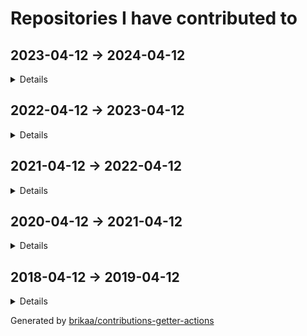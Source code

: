 # Repositories I have contributed to

## 2023-04-12 -> 2024-04-12

<details>

### ⭐ [antonkomarev/github-profile-views-counter](https://github.com/antonkomarev/github-profile-views-counter) - [2 commits](https://github.com/antonkomarev/github-profile-views-counter/commits?author=Brikaa&since=2023-04-12&until=2024-04-13) - PHP
It counts how many times your GitHub profile has been viewed. Free cloud micro-service.

### ⭐ [engineer-man/piston](https://github.com/engineer-man/piston) - [6 commits](https://github.com/engineer-man/piston/commits?author=Brikaa&since=2023-04-12&until=2024-04-13) - JavaScript
A high performance general purpose code execution engine.

### [Brikaa/gpa-calculator](https://github.com/Brikaa/gpa-calculator) - [1 commit](https://github.com/Brikaa/gpa-calculator/commits?author=Brikaa&since=2023-04-12&until=2024-04-13) - JavaScript
Calculate your expected GPA on http://newecom.fci.cu.edu.eg/

### [zeitwlamoon/zeitwlamoon.github.io](https://github.com/zeitwlamoon/zeitwlamoon.github.io) - [77 commits](https://github.com/zeitwlamoon/zeitwlamoon.github.io/commits?author=Brikaa&since=2023-04-12&until=2024-04-13) - HTML
Discover Egypt through the eyes of Zeit W Lamoon, the Dubai-based destination to a culinary taste sensation. Established in 2021, Zeit W Lamoon means ‘Oil and lemon,’ which form an authentic Egyptian mixture to spice up the “Fava Beans” dish, also known as “Foul Medammes,” the primary element of Egyptian street food.

### [Brikaa/dotfiles](https://github.com/Brikaa/dotfiles) - [41 commits](https://github.com/Brikaa/dotfiles/commits?author=Brikaa&since=2023-04-12&until=2024-04-13) - Shell
My dotfiles

### [Ali-Esmat/SW-Tools-Project](https://github.com/Ali-Esmat/SW-Tools-Project) - [39 commits](https://github.com/Ali-Esmat/SW-Tools-Project/commits?author=Brikaa&since=2023-04-12&until=2024-04-13) - Java
no description

### [fci-ai-project/ai-project](https://github.com/fci-ai-project/ai-project) - [19 commits](https://github.com/fci-ai-project/ai-project/commits?author=Brikaa&since=2023-04-12&until=2024-04-13) - Prolog
Single-player Connect-N game using configurable Minimax and Alpha-Beta pruning algorithms

### [Brikaa/sw-tools-lab-task](https://github.com/Brikaa/sw-tools-lab-task) - [14 commits](https://github.com/Brikaa/sw-tools-lab-task/commits?author=Brikaa&since=2023-04-12&until=2024-04-13) - Java
Setting up JBoss EAP 7.1, example REST API

### [Brikaa/piston-test-tools](https://github.com/Brikaa/piston-test-tools) - [5 commits](https://github.com/Brikaa/piston-test-tools/commits?author=Brikaa&since=2023-04-12&until=2024-04-13) - Python
no description

### [Brikaa/newecom-monitor](https://github.com/Brikaa/newecom-monitor) - [3 commits](https://github.com/Brikaa/newecom-monitor/commits?author=Brikaa&since=2023-04-12&until=2024-04-13) - Python
Monitor the registration status in http://newecom.fci-cu.edu.eg/

### [Brikaa/problem-solving](https://github.com/Brikaa/problem-solving) - [132 commits](https://github.com/Brikaa/problem-solving/commits?author=Brikaa&since=2023-04-12&until=2024-04-13) - C++
Problems solved in the problem solving course

### [Brikaa/contributions-getter-actions](https://github.com/Brikaa/contributions-getter-actions) - [108 commits](https://github.com/Brikaa/contributions-getter-actions/commits?author=Brikaa&since=2023-04-12&until=2024-04-13) - TypeScript
A highly configurable GitHub Action can be used to update your profile's README with the repositories you have committed in

### [Brikaa/tools-3-project](https://github.com/Brikaa/tools-3-project) - [87 commits](https://github.com/Brikaa/tools-3-project/commits?author=Brikaa&since=2023-04-12&until=2024-04-13) - Go
no description

### [Brikaa/ai-assignment-2](https://github.com/Brikaa/ai-assignment-2) - [50 commits](https://github.com/Brikaa/ai-assignment-2/commits?author=Brikaa&since=2023-04-12&until=2024-04-13) - Prolog
Usage of BFS or A* algorithm to solve a dominoes and bombs puzzle (AI Assignment)

### [Brikaa/testing-assignment-1](https://github.com/Brikaa/testing-assignment-1) - [34 commits](https://github.com/Brikaa/testing-assignment-1/commits?author=Brikaa&since=2023-04-12&until=2024-04-13) - HTML
JUnit, graph coverage

### [seam-project/seam-project](https://github.com/seam-project/seam-project) - [29 commits](https://github.com/seam-project/seam-project/commits?author=Brikaa&since=2023-04-12&until=2024-04-13) - no primary language
no description

### [Brikaa/contributions-getter](https://github.com/Brikaa/contributions-getter) - [24 commits](https://github.com/Brikaa/contributions-getter/commits?author=Brikaa&since=2023-04-12&until=2024-04-13) - TypeScript
A JavaScript/TypeScript library that gets all of the repositories a user has contributed to since their account's creation

### [Brikaa/soft-computing-assignment-4](https://github.com/Brikaa/soft-computing-assignment-4) - [21 commits](https://github.com/Brikaa/soft-computing-assignment-4/commits?author=Brikaa&since=2023-04-12&until=2024-04-13) - Rust
A neural network with configurable number of layers and activation functions

### [Brikaa/soft-computing-assignment-3](https://github.com/Brikaa/soft-computing-assignment-3) - [21 commits](https://github.com/Brikaa/soft-computing-assignment-3/commits?author=Brikaa&since=2023-04-12&until=2024-04-13) - Rust
A fuzzy control system

### [Brikaa/soft-computing-assignment-2](https://github.com/Brikaa/soft-computing-assignment-2) - [18 commits](https://github.com/Brikaa/soft-computing-assignment-2/commits?author=Brikaa&since=2023-04-12&until=2024-04-13) - Rust
Genetic algorithm for curve fitting

### [envicutor/docs-builder](https://github.com/envicutor/docs-builder) - [16 commits](https://github.com/envicutor/docs-builder/commits?author=Brikaa&since=2023-04-12&until=2024-04-13) - Makefile
Utilities to build the docs

### [Brikaa/testing-assignment-2](https://github.com/Brikaa/testing-assignment-2) - [10 commits](https://github.com/Brikaa/testing-assignment-2/commits?author=Brikaa&since=2023-04-12&until=2024-04-13) - RobotFramework
Usage of Robot Framework with Selenium to test the UI of a website (SW Testing assignment)

### [seam-project/unitime-docker](https://github.com/seam-project/unitime-docker) - [9 commits](https://github.com/seam-project/unitime-docker/commits?author=Brikaa&since=2023-04-12&until=2024-04-13) - Shell
no description

### [Brikaa/cpl-js-generic-research](https://github.com/Brikaa/cpl-js-generic-research) - [7 commits](https://github.com/Brikaa/cpl-js-generic-research/commits?author=Brikaa&since=2023-04-12&until=2024-04-13) - C++
A report about generic programming in JavaScript (Concepts of Programming Languages assignment)

### [Brikaa/Brikaa](https://github.com/Brikaa/Brikaa) - [4 commits](https://github.com/Brikaa/Brikaa/commits?author=Brikaa&since=2023-04-12&until=2024-04-13) - no primary language
no description

### [fci-ai-project/fci-ai-project.github.io](https://github.com/fci-ai-project/fci-ai-project.github.io) - [4 commits](https://github.com/fci-ai-project/fci-ai-project.github.io/commits?author=Brikaa&since=2023-04-12&until=2024-04-13) - TeX
no description

### [Brikaa/web-engineering-presentation](https://github.com/Brikaa/web-engineering-presentation) - [4 commits](https://github.com/Brikaa/web-engineering-presentation/commits?author=Brikaa&since=2023-04-12&until=2024-04-13) - TypeScript
no description

### [Brikaa/cloud-task-3](https://github.com/Brikaa/cloud-task-3) - [2 commits](https://github.com/Brikaa/cloud-task-3/commits?author=Brikaa&since=2023-04-12&until=2024-04-13) - Shell
no description

### [seam-project/sonarqube-compose](https://github.com/seam-project/sonarqube-compose) - [1 commit](https://github.com/seam-project/sonarqube-compose/commits?author=Brikaa&since=2023-04-12&until=2024-04-13) - no primary language
no description

### [cs-math/gpa-calc](https://github.com/cs-math/gpa-calc) - [1 commit](https://github.com/cs-math/gpa-calc/commits?author=Brikaa&since=2023-04-12&until=2024-04-13) - Python
Calculate your expected GPA on newecom.fci.cu.edu.eg

### [Brikaa/remote-presentation-control](https://github.com/Brikaa/remote-presentation-control) - [1 commit](https://github.com/Brikaa/remote-presentation-control/commits?author=Brikaa&since=2023-04-12&until=2024-04-13) - HTML
Simple tool to simulate left and right arrow keys remotely

</details>

## 2022-04-12 -> 2023-04-12

<details>

### ⭐ [microsoft/vscode](https://github.com/microsoft/vscode) - [1 commit](https://github.com/microsoft/vscode/commits?author=Brikaa&since=2022-04-12&until=2023-04-13) - TypeScript
Visual Studio Code

### ⭐ [excalidraw/excalidraw](https://github.com/excalidraw/excalidraw) - [1 commit](https://github.com/excalidraw/excalidraw/commits?author=Brikaa&since=2022-04-12&until=2023-04-13) - TypeScript
Virtual whiteboard for sketching hand-drawn like diagrams

### ⭐ [engineer-man/piston](https://github.com/engineer-man/piston) - [5 commits](https://github.com/engineer-man/piston/commits?author=Brikaa&since=2022-04-12&until=2023-04-13) - JavaScript
A high performance general purpose code execution engine.

### [engineer-man/emkc](https://github.com/engineer-man/emkc) - [46 commits](https://github.com/engineer-man/emkc/commits?author=Brikaa&since=2022-04-12&until=2023-04-13) - JavaScript
Engineer Man Knowledge Center

### [cs-math/cs-math.github.io](https://github.com/cs-math/cs-math.github.io) - [1 commit](https://github.com/cs-math/cs-math.github.io/commits?author=Brikaa&since=2022-04-12&until=2023-04-13) - JavaScript
Code for /dev/null team in Cairo University CS-Math Society

### [sda-assignment/sda-assignment](https://github.com/sda-assignment/sda-assignment) - [168 commits](https://github.com/sda-assignment/sda-assignment/commits?author=Brikaa&since=2022-04-12&until=2023-04-13) - Java
Usage of principles learnt in the Software Design and Architecture course to create an abstract e-payment system

### [Brikaa/syntax-warriors](https://github.com/Brikaa/syntax-warriors) - [99 commits](https://github.com/Brikaa/syntax-warriors/commits?author=Brikaa&since=2022-04-12&until=2023-04-13) - JavaScript
no description

### [Brikaa/dotfiles](https://github.com/Brikaa/dotfiles) - [95 commits](https://github.com/Brikaa/dotfiles/commits?author=Brikaa&since=2022-04-12&until=2023-04-13) - Shell
My dotfiles

### [Brikaa/os-semaphore-assignment](https://github.com/Brikaa/os-semaphore-assignment) - [43 commits](https://github.com/Brikaa/os-semaphore-assignment/commits?author=Brikaa&since=2022-04-12&until=2023-04-13) - Java
Producer-consumer problem

### [Brikaa/newecom-monitor](https://github.com/Brikaa/newecom-monitor) - [18 commits](https://github.com/Brikaa/newecom-monitor/commits?author=Brikaa&since=2022-04-12&until=2023-04-13) - Python
Monitor the registration status in http://newecom.fci-cu.edu.eg/

### [Brikaa/piston-test-tools](https://github.com/Brikaa/piston-test-tools) - [12 commits](https://github.com/Brikaa/piston-test-tools/commits?author=Brikaa&since=2022-04-12&until=2023-04-13) - Python
no description

### [Brikaa/faster-blackboard](https://github.com/Brikaa/faster-blackboard) - [9 commits](https://github.com/Brikaa/faster-blackboard/commits?author=Brikaa&since=2022-04-12&until=2023-04-13) - JavaScript
A chrome extension that skips the intermediate page that BlackBoard opens before showing a PDF

### [Brikaa/algo-assignment-3](https://github.com/Brikaa/algo-assignment-3) - [9 commits](https://github.com/Brikaa/algo-assignment-3/commits?author=Brikaa&since=2022-04-12&until=2023-04-13) - C++
Dynamic programming and greedy algorithms problems

### [Brikaa/sw-tools-lab-task](https://github.com/Brikaa/sw-tools-lab-task) - [3 commits](https://github.com/Brikaa/sw-tools-lab-task/commits?author=Brikaa&since=2022-04-12&until=2023-04-13) - Java
Setting up JBoss EAP 7.1, example REST API

### [Brikaa/ai-assignment-1](https://github.com/Brikaa/ai-assignment-1) - [32 commits](https://github.com/Brikaa/ai-assignment-1/commits?author=Brikaa&since=2022-04-12&until=2023-04-13) - Prolog
Prolog basics

### [Brikaa/cpl-js-research](https://github.com/Brikaa/cpl-js-research) - [22 commits](https://github.com/Brikaa/cpl-js-research/commits?author=Brikaa&since=2022-04-12&until=2023-04-13) - TeX
Evaluation of different JavaScript language design characteristics (Concepts of Programming Languages assignment)

### [fishing-calendar/fishing-calendar.github.io](https://github.com/fishing-calendar/fishing-calendar.github.io) - [10 commits](https://github.com/fishing-calendar/fishing-calendar.github.io/commits?author=Brikaa&since=2022-04-12&until=2023-04-13) - JavaScript
Shows the spring and neap tide days

### [technomuscles/technomuscles](https://github.com/technomuscles/technomuscles) - [9 commits](https://github.com/technomuscles/technomuscles/commits?author=Brikaa&since=2022-04-12&until=2023-04-13) - no primary language
TechnoMuscles repository (a repository to practice JIRA integration with projects) (Software Process and Quality Management course)

### [Brikaa/seam-quality-attributes](https://github.com/Brikaa/seam-quality-attributes) - [7 commits](https://github.com/Brikaa/seam-quality-attributes/commits?author=Brikaa&since=2022-04-12&until=2023-04-13) - TeX
A report about different quality attributes and metrics of measuring them (SW maintenance assignment)

### [Brikaa/maintenance-models-assignment](https://github.com/Brikaa/maintenance-models-assignment) - [4 commits](https://github.com/Brikaa/maintenance-models-assignment/commits?author=Brikaa&since=2022-04-12&until=2023-04-13) - TeX
A report about why we study SW maintenance and the quick-fix maintenance model

</details>

## 2021-04-12 -> 2022-04-12

<details>

### ⭐ [engineer-man/piston](https://github.com/engineer-man/piston) - [48 commits](https://github.com/engineer-man/piston/commits?author=Brikaa&since=2021-04-12&until=2022-04-13) - JavaScript
A high performance general purpose code execution engine.

### [engineer-man/piston-bot](https://github.com/engineer-man/piston-bot) - [3 commits](https://github.com/engineer-man/piston-bot/commits?author=Brikaa&since=2021-04-12&until=2022-04-13) - Python
I Run Code bot on Discord

### [microsoft/vscode-wiki](https://github.com/microsoft/vscode-wiki) - [2 commits](https://github.com/microsoft/vscode-wiki/commits?author=Brikaa&since=2021-04-12&until=2022-04-13) - no primary language
A repository to make changes to the vscode Wiki on GitHub

### [engineer-man/emkc](https://github.com/engineer-man/emkc) - [32 commits](https://github.com/engineer-man/emkc/commits?author=Brikaa&since=2021-04-12&until=2022-04-13) - JavaScript
Engineer Man Knowledge Center

### [cs-math/cs-math.github.io](https://github.com/cs-math/cs-math.github.io) - [135 commits](https://github.com/cs-math/cs-math.github.io/commits?author=Brikaa&since=2021-04-12&until=2022-04-13) - JavaScript
Code for /dev/null team in Cairo University CS-Math Society

### [Brikaa/gpa-calculator](https://github.com/Brikaa/gpa-calculator) - [7 commits](https://github.com/Brikaa/gpa-calculator/commits?author=Brikaa&since=2021-04-12&until=2022-04-13) - JavaScript
Calculate your expected GPA on http://newecom.fci.cu.edu.eg/

### [Brikaa/solid-geometry-tools](https://github.com/Brikaa/solid-geometry-tools) - [14 commits](https://github.com/Brikaa/solid-geometry-tools/commits?author=Brikaa&since=2021-04-12&until=2022-04-13) - JavaScript
Solid Geometry Tools

### [zeitwlamoon/zeitwlamoon.github.io](https://github.com/zeitwlamoon/zeitwlamoon.github.io) - [53 commits](https://github.com/zeitwlamoon/zeitwlamoon.github.io/commits?author=Brikaa&since=2021-04-12&until=2022-04-13) - HTML
Discover Egypt through the eyes of Zeit W Lamoon, the Dubai-based destination to a culinary taste sensation. Established in 2021, Zeit W Lamoon means ‘Oil and lemon,’ which form an authentic Egyptian mixture to spice up the “Fava Beans” dish, also known as “Foul Medammes,” the primary element of Egyptian street food.

### [Brikaa/dotfiles](https://github.com/Brikaa/dotfiles) - [14 commits](https://github.com/Brikaa/dotfiles/commits?author=Brikaa&since=2021-04-12&until=2022-04-13) - Shell
My dotfiles

### [Brikaa/gram-schmidt-calculator](https://github.com/Brikaa/gram-schmidt-calculator) - [5 commits](https://github.com/Brikaa/gram-schmidt-calculator/commits?author=Brikaa&since=2021-04-12&until=2022-04-13) - JavaScript
no description

### [Brikaa/parking-system-procedural](https://github.com/Brikaa/parking-system-procedural) - [3 commits](https://github.com/Brikaa/parking-system-procedural/commits?author=Brikaa&since=2021-04-12&until=2022-04-13) - Python
no description

### [Brikaa/brikaa.github.io](https://github.com/Brikaa/brikaa.github.io) - [2 commits](https://github.com/Brikaa/brikaa.github.io/commits?author=Brikaa&since=2021-04-12&until=2022-04-13) - HTML
Omar Brikaa's personal website.

### [Brikaa/piston-test-tools](https://github.com/Brikaa/piston-test-tools) - [1 commit](https://github.com/Brikaa/piston-test-tools/commits?author=Brikaa&since=2021-04-12&until=2022-04-13) - Python
no description

### [cs-math/gpa-calc](https://github.com/cs-math/gpa-calc) - [7 commits](https://github.com/cs-math/gpa-calc/commits?author=Brikaa&since=2021-04-12&until=2022-04-13) - Python
Calculate your expected GPA on newecom.fci.cu.edu.eg

### [AbsoluteZero000/Typing_thingy](https://github.com/AbsoluteZero000/Typing_thingy) - [2 commits](https://github.com/AbsoluteZero000/Typing_thingy/commits?author=Brikaa&since=2021-04-12&until=2022-04-13) - JavaScript
typeracer clone thingy

</details>

## 2020-04-12 -> 2021-04-12

<details>

### ⭐ [PyGithub/PyGithub](https://github.com/PyGithub/PyGithub) - [2 commits](https://github.com/PyGithub/PyGithub/commits?author=Brikaa&since=2020-04-12&until=2021-04-13) - Python
Typed interactions with the GitHub API v3

### [engineer-man/emkc](https://github.com/engineer-man/emkc) - [48 commits](https://github.com/engineer-man/emkc/commits?author=Brikaa&since=2020-04-12&until=2021-04-13) - JavaScript
Engineer Man Knowledge Center

### [Open-Source-Project-Collaboration/board-game-playing-ai](https://github.com/Open-Source-Project-Collaboration/board-game-playing-ai) - [35 commits](https://github.com/Open-Source-Project-Collaboration/board-game-playing-ai/commits?author=Brikaa&since=2020-04-12&until=2021-04-13) - Python
Chess AI using Neural Network and Min/Max algorithm and tree pruning

### [projectunic0rn/pub-workspace](https://github.com/projectunic0rn/pub-workspace) - [2 commits](https://github.com/projectunic0rn/pub-workspace/commits?author=Brikaa&since=2020-04-12&until=2021-04-13) - Python
pub workspace apps

### [Open-Source-Project-Collaboration/osc-bot](https://github.com/Open-Source-Project-Collaboration/osc-bot) - [222 commits](https://github.com/Open-Source-Project-Collaboration/osc-bot/commits?author=Brikaa&since=2020-04-12&until=2021-04-13) - Python
A discord bot that automates the process of voting on and creating projects and GitHub teams.

### [Open-Source-Project-Collaboration/blockchain-distributed-streaming-api](https://github.com/Open-Source-Project-Collaboration/blockchain-distributed-streaming-api) - [1 commit](https://github.com/Open-Source-Project-Collaboration/blockchain-distributed-streaming-api/commits?author=Brikaa&since=2020-04-12&until=2021-04-13) - no primary language
no description

</details>

## 2018-04-12 -> 2019-04-12

<details>

### ⭐ [geekcomputers/Python](https://github.com/geekcomputers/Python) - [1 commit](https://github.com/geekcomputers/Python/commits?author=Brikaa&since=2018-04-12&until=2019-04-13) - Python
My Python Examples

</details>

Generated by [brikaa/contributions-getter-actions](https://github.com/brikaa/contributions-getter-actions)

